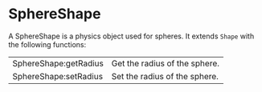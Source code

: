 <!--
category: reference
-->

SphereShape
===

A SphereShape is a physics object used for spheres.  It extends `Shape` with the following functions:

<table>
<tr>
  <td class="pre">SphereShape:getRadius</td>
  <td>Get the radius of the sphere.</td>
</tr>

<tr>
  <td class="pre">SphereShape:setRadius</td>
  <td>Set the radius of the sphere.</td>
</tr>
</table>
